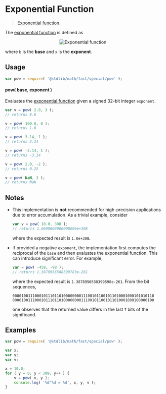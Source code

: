 # Exponential Function

> [Exponential function][exponential-function].


<section class="intro">

The [exponential function][exponential-function] is defined as

<!-- <equation class="equation" label="eq:exponential_function" align="center" raw="y = b^x" alt="Exponential function"> -->

<div class="equation" align="center" data-raw-text="y = b^x" data-equation="eq:exponential_function">
    <img src="" alt="Exponential function">
    <br>
</div>

<!-- </equation> -->

where `b` is the __base__ and `x` is the __exponent__.

</section>

<!-- /.intro -->


<section class="usage">

## Usage

``` javascript
var pow = require( '@stdlib/math/fast/special/pow' );
```

#### pow( base, exponent )

Evaluates the [exponential function][exponential-function] given a signed 32-bit integer `exponent`.

``` javascript
var v = pow( 2.0, 3 );
// returns 8.0

v = pow( 100.0, 0 );
// returns 1.0

v = pow( 3.14, 1 );
// returns 3.14

v = pow( -3.14, 1 );
// returns -3.14

v = pow( 2.0, -2 );
// returns 0.25

v = pow( NaN, 3 );
// returns NaN
```

</section>

<!-- /.usage -->

<section class="notes">

## Notes

* This implementation is __not__ recommended for high-precision applications due to error accumulation. As a trivial example, consider

  ``` javascript
  var v = pow( 10.0, 308 );
  // returns 1.0000000000000006e+308
  ```

  where the expected result is `1.0e+308`.

* If provided a negative `exponent`, the implementation first computes the reciprocal of the `base` and then evaluates the exponential function. This can introduce significant error. For example,

  ``` javascript
  var = pow( -459, -98 );
  // returns 1.3878956588399783e-261
  ```

  where the expected result is `1.3878956588399598e-261`. From the bit sequences,

  ``` text
  0000100111000101110110100000000111001011001011010001000101010110
  0000100111000101110110100000000111001011001011010001000100000100
  ```

  one observes that the returned value differs in the last `7` bits of the significand.


</section>

<!-- /.notes -->


<section class="examples">

## Examples

``` javascript
var pow = require( '@stdlib/math/fast/special/pow' );

var x;
var y;
var v;

x = 10.0;
for ( y = 0; y < 309; y++ ) {
    v = pow( x, y );
    console.log( '%d^%d = %d', x, y, v );
}
```

</section>

<!-- /.examples -->


<section class="links">

[exponential-function]: https://en.wikipedia.org/wiki/Exponential_function

</section>

<!-- /.links -->
